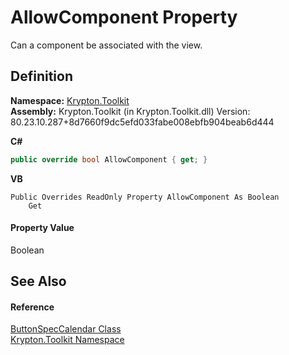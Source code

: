 # AllowComponent Property


Can a component be associated with the view.



## Definition
**Namespace:** <a href="79d2eac2-21f4-54ff-7552-b20c33c30600.md">Krypton.Toolkit</a>  
**Assembly:** Krypton.Toolkit (in Krypton.Toolkit.dll) Version: 80.23.10.287+8d7660f9dc5efd033fabe008ebfb904beab6d444

**C#**
``` C#
public override bool AllowComponent { get; }
```
**VB**
``` VB
Public Overrides ReadOnly Property AllowComponent As Boolean
	Get
```



#### Property Value
Boolean

## See Also


#### Reference
<a href="a6ae40f3-4864-d46a-68fb-9b9543b38973.md">ButtonSpecCalendar Class</a>  
<a href="79d2eac2-21f4-54ff-7552-b20c33c30600.md">Krypton.Toolkit Namespace</a>  
